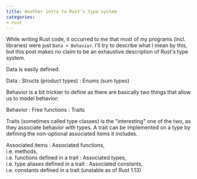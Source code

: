```yaml
---
title: Another intro to Rust's type system
categories:
- rust
---
```

While writing Rust code, it occurred to me that most of my programs (incl. libraries) were just `Data + Behavior`. I'll try to describe what I mean by this, but this post makes no claim to be an exhaustive description of Rust's type system.

Data is easily defined:

Data
:	Structs (product types)
:	Enums (sum types)

Behavior is a bit trickier to define as there are basically two things that allow us to model behavior:

Behavior
:	Free functions
:	Traits

Traits (sometimes called type classes) is the "interesting" one of the two, as they associate behavior with types. A trait can be implemented on a type by defining the non-optional associated items it includes.

Associated items
:	Associated functions,  
	i.e. methods,  
	i.e. functions defined in a trait
:	Associated types,  
	i.e. type aliases defined in a trait
:	Associated constants,  
	i.e. constants defined in a trait (unstable as of Rust 1.13)

